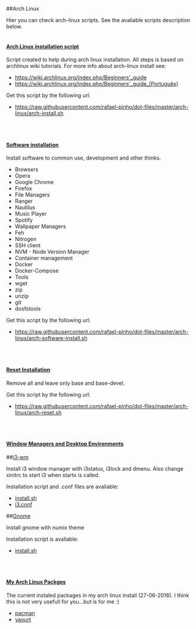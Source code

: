 ##Arch Linux

Hier you can check arch-linux scripts. See the avaliable scripts description below.
<br>
<br>

#### [Arch Linux installation script](/arch-linux/arch-install.sh)

Script created to help during arch linux installation. All steps is based on archlinux wiki tutorials. For more info about arch-linux install see:

- https://wiki.archlinux.org/index.php/Beginners'_guide
- https://wiki.archlinux.org/index.php/Beginners'_guide_(Português)

Get this script by the following url:
- https://raw.githubusercontent.com/rafael-pinho/dot-files/master/arch-linux/arch-install.sh
<br>
<br>

#### [Software installation](/arch-linux/software-install.sh)

Install software to common use, development and other thinks. 

- Browsers
 - Opera
 - Google Chrome
 - Firefox
- File Managers
 - Ranger
 - Nautilus
- Music Player
 - Spotify 
- Wallpaper Managers
 - Feh
 - Nitrogen
- SSH client
- NVM - Node Version Manager
- Container management
 - Docker
 - Docker-Compose
- Tools
 - wget
 - zip
 - unzip
 - git
 - dosfstools

Get this script by the following url:
 - https://raw.githubusercontent.com/rafael-pinho/dot-files/master/arch-linux/arch-software-install.sh
<br>
<br>

#### [Reset Installation](/arch-linux/arch-reset.sh)

Remove all and leave only base and base-devel. 

Get this script by the following url:
 - https://raw.githubusercontent.com/rafael-pinho/dot-files/master/arch-linux/arch-reset.sh
<br>
<br>

#### [Window Managers and Desktop Environments](/arch-linux/environments)

##[i3-wm](/arch-linux/environments/i3)

Install i3 window manager with i3status, i3lock and dmenu. Also change xinitrc to start i3 when startx is called. 

Installation script and .conf files are avaliable:
 - [install.sh](https://raw.githubusercontent.com/rafael-pinho/dot-files/master/arch-linux/environments/i3/install.sh)
 - [i3.conf](https://raw.githubusercontent.com/rafael-pinho/dot-files/master/arch-linux/environments/i3/i3.conf)

 ##[Gnome](/arch-linux/environments/gnome)

Install gnome with numix theme

Installation script is avaliable:
 - [install.sh](https://raw.githubusercontent.com/rafael-pinho/dot-files/master/arch-linux/environments/gnome/install.sh)
<br>
<br>

#### [My Arch Linux Packges](/arch-linux/packages)

The current instaled packages in my arch linux install (27-06-2016).
I think this is not very usefull for you...but is for me :)

 - [pacman](https://raw.githubusercontent.com/rafael-pinho/dot-files/master/arch-linux/packages/pacman.sh)
 - [yaourt](https://raw.githubusercontent.com/rafael-pinho/dot-files/master/arch-linux/packages/yaourt.sh)
